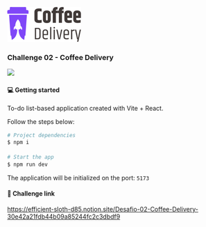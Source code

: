 ![](.github/assets/logo.svg)

### Challenge 02 - Coffee Delivery

![](.github/assets/app.png)

#### 💻 Getting started

To-do list-based application created with Vite + React.

Follow the steps below:
```bash
# Project dependencies
$ npm i

# Start the app
$ npm run dev
```

The application will be initialized on the port: `5173`

#### 🔗 Challenge link
https://efficient-sloth-d85.notion.site/Desafio-02-Coffee-Delivery-30e42a21fdb44b09a85244fc2c3dbdf9
